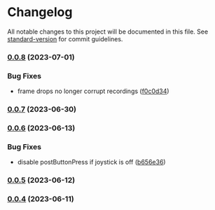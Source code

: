# Changelog

All notable changes to this project will be documented in this file. See [standard-version](https://github.com/conventional-changelog/standard-version) for commit guidelines.

### [0.0.8](https://github.com/semyonf/tetris-js/compare/v0.0.7...v0.0.8) (2023-07-01)


### Bug Fixes

* frame drops no longer corrupt recordings ([f0c0d34](https://github.com/semyonf/tetris-js/commit/f0c0d341727506dbe57c347d3af8bad087e1947f))

### [0.0.7](https://github.com/semyonf/tetris-js/compare/v0.0.6...v0.0.7) (2023-06-30)

### [0.0.6](https://github.com/semyonf/tetris-js/compare/v0.0.5...v0.0.6) (2023-06-13)


### Bug Fixes

* disable postButtonPress if joystick is off ([b656e36](https://github.com/semyonf/tetris-js/commit/b656e3606a30d087bd1eb8b4bac66750f66bf875))

### [0.0.5](https://github.com/semyonf/tetris-js/compare/v0.0.4...v0.0.5) (2023-06-12)

### [0.0.4](https://github.com/semyonf/tetris-js/compare/v0.0.3...v0.0.4) (2023-06-11)
